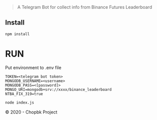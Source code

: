 > A Telegram Bot for collect info from Binance Futures Leaderboard

## Install

```sh
npm install
```

# RUN

Put environment to .env file

```env
TOKEN=<telegram bot token>
MONGODB_USERNAME=<username>
MONGODB_PASS=<[password]>
MONGO_URI=mongodb+srv://xxxx/binance_leaderboard
NTBA_FIX_319=true
```

```sh
node index.js
```

© 2020 - Chopbk Project
